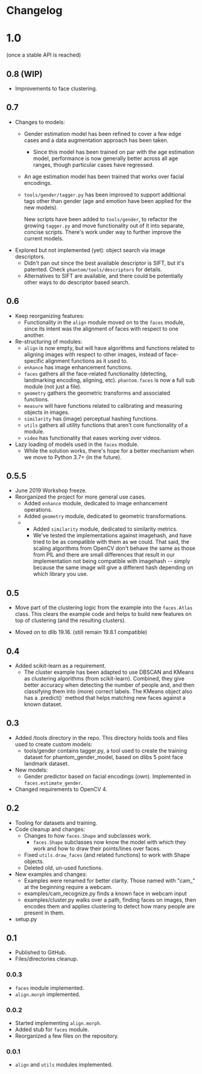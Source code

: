 # Changelog
# 1.0
(once a stable API is reached)

## 0.8 (WIP)
+ Improvements to face clustering.

## 0.7
* Changes to models:
  * Gender estimation model has been refined to cover a few edge cases and a
    data augmentation approach has been taken.
    * Since this model has been trained on par with the age estimation model,
      performance is now generally better across all age ranges, though
      particular cases have regressed.
  * An age estimation model has been trained that works over facial encodings.
  * `tools/gender/tagger.py` has been improved to support additional tags other
    than gender (age and emotion have been applied for the new models).

    New scripts have been added to `tools/gender`, to refactor the growing
    `tagger.py` and move functionality out of it into separate, concise scripts.
    There's work under way to further improve the current models.
* Explored but not implemented (yet): object search via image descriptors.
  * Didn't pan out since the best available descriptor is SIFT, but it's
    patented. Check `phantom/tools/descriptors` for details.
  * Alternatives to SIFT are available, and there could be potentially other
    ways to do descriptor based search.

## 0.6
* Keep reorganizing features:
    * Functionality in the `align` module moved on to the `faces` module,
      since its intent was the alignment of faces with respect to one another.
* Re-structuring of modules:
    * `align` is now empty, but will have algorithms and functions related to
      aligning images with respect to other images, instead of face-specific
      alignment functions as it used to.
    * `enhance` has image enhancement functions.
    * `faces` gathers all the face-related functionality (detecting, landmarking
      encoding, aligning, etc). `phantom.faces` is now a full sub module (not 
      just a file).
    * `geometry` gathers the geometric transforms and associated functions.
    * `measure` will have functions related to calibrating and measuring objects
      in images.
    * `similarity` has (image) perceptual hashing functions.
    * `utils` gathers all utility functions that aren't core functionality of
      a module.
    * `video` has functionality that eases working over videos.
* Lazy loading of models used in the `faces` module.
    * While the solution works, there's hope for a better mechanism when we move
      to Python 3.7+ (in the future).

## 0.5.5
* June 2019 Workshop freeze.
* Reorganized the project for more general use cases.
    + Added `enhance` module, dedicated to image enhancement operations.
    * Added `geometry` module, dedicated to geometric transformations.
    * * Added `similarity` module, dedicated to similarity metrics.
      * We've tested the implementations against imagehash, and have tried to
        be as compatible with them as we could. That said, the scaling
        algorithms from OpenCV don't behave the same as those from PIL and there
        are small differences that result in our implementation not being
        compatible with imagehash -- simply because the same image will give a
        different hash depending on which library you use.

## 0.5
+ Move part of the clustering logic from the example into the `faces.Atlas`
  class. This clears the example code and helps to build new features on top of
  clustering (and the resulting clusters).
* Moved on to dlib 19.16. (still remain 19.8.1 compatible)

## 0.4
* Added scikit-learn as a requirement.
    * The cluster example has been adapted to use DBSCAN and KMeans as
      clustering algorithms (from scikit-learn). Combined, they give better
      accuracy when detecting the number of people and, and then classifying
      them into (more) correct labels. The KMeans object also has a .predict()`
      method that helps matching new faces against a known dataset.

## 0.3
* Added /tools directory in the repo. This directory holds tools and files
  used to create custom models:
    * tools/gender contains tagger.py, a tool used to create the training
      dataset for phantom_gender_model, based on dlibs 5 point face landmark
      dataset.
* New models:
    * Gender predictor based on facial encodings (own). Implemented in 
      `faces.estimate_gender`.
* Changed requirements to OpenCV 4.

## 0.2
* Tooling for datasets and training.
* Code cleanup and changes:
    * Changes to how `faces.Shape` and subclasses work.
        * `faces.Shape` subclasses now know the model with which they work and
          how to draw their points/lines over faces.
    * Fixed `utils.draw_faces` (and related functions) to work with Shape
      objects.
    * Deleted old, un-used functions.
* New examples and changes:
    * Examples were renamed for better clarity. Those named with "cam_" at the
      beginning require a webcam.
    * examples/cam_recognize.py finds a known face in webcam input
    * examples/cluster.py walks over a path, finding faces on images, then
      encodes them and applies clustering to detect how many people are present
      in them.
* setup.py

## 0.1
* Published to GitHub.
* Files/directories cleanup.

### 0.0.3
* `faces` module implemented.
* `align.morph` implemented.

### 0.0.2
* Started implementing `align.morph`.
* Added stub for `faces` module.
* Reorganized a few files on the repository.

### 0.0.1
* `align` and `utils` modules implemented.

